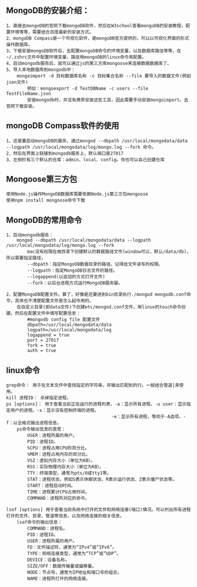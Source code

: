 
## MongoDB的安装介绍：
    1、直接去mongoDB的官网下载mongoDB软件，然后在W3school查看mongoDB的安装教程，配置环境等等，需要结合百度最新的安装方式。
    2、mongoDB Compass是一个可视化软件，是mongoDB官方提供的，可以以可视化界面的形式操作数据库。
    3、下载安装mongoDB软件后，去配置mongoDB命令的环境变量，以及数据库路径等等，在 ~/.zshrc文件中配置环境变量，路径用mongoDB的linux命令来配置。
    4、启动mongodb服务后，就可以通过js的第三方库mongoose来连接数据数据库了。
    5、导入本地数据库到mongodb中：
        mongoimport -d 目标数据库名称 -c 目标集合名称 --file 要导入的数据文件(例如json文件)
            例如：mongoexport -d TestDBName -c users --file TestFileName.json
            安装mongodb时，并没有携带安装这些工具，因此需要手动安装mongoimport。去官网下载安装。

## mongoDB Compass软件的使用
    1、还是要启动mongoDB的服务，通过mongod --dbpath /usr/local/mongodata/data --logpath /usr/local/mongodata/log/mongo.log --fork 命令。
    2、然后在界面上链接到mongodb服务上，默认端口是27017
    3、左侧栏有三个默认的仓库：admin、local、config。你也可以自己创建仓库

## Mongoose第三方包
    使用Node.js操作MongoDB数据库需要依赖Node.js第三方包mongoose
    使用npm install mongoose命令下载

## MongoDB的常用命令
    1、启动mongodb服务：
        mongod --dbpath /usr/local/mongodata/data --logpath /usr/local/mongodata/log/mongo.log --fork 
            mac没有权限在根目录下创建默认的数据路径文件(window可以，默认/data/db)，所以需要指定路径。
            --dbpath：指定MongoDB数据目录的路径。记得给文件读写的权限。
            --logpath：指定MongoDB日志文件的路径。
            --logappend(以追加的方式打开文件)
            --fork：以后台进程方式运行MongoDB服务器。

    2、配置MongoDB配置文件。算了，好像是还要进到bin目录执行./mongod mongodb.conf命令，具体也不清楚配置文件是怎么起作用的。
        在自定义目录(即data文件)下创建etc/mongod.conf文件，用linux的touch命令创建。然后在配置文件中填写配置信息：
            #mongodb config file 配置文件
            dbpath=/usr/local/mongodata/data
            logpath=/usr/local/mongodata/log
            logappend = true 
            port = 27017 
            fork = true 
            auth = true

    

## linux命令
    grep命令： 用于在文本文件中查找指定的字符串，并输出匹配到的行。一般结合管道|来使用。
    kill 进程ID： 杀掉指定进程。
    ps [options]： 用于查看当前正在运行的进程列表，-a：显示所有进程。-u user：显示指定用户的进程。-x：显示没有控制终端的进程。
                                            -e：显示所有进程，等同于-A选项。-f：以全格式输出进程信息。
        ps命令输出信息的意思：
            USER：进程所属的用户。
            PID：进程ID。
            %CPU：进程占用CPU的百分比。
            %MEM：进程占用内存的百分比。
            VSZ：虚拟内存大小（单位为KB）。
            RSS：实际物理内存大小（单位为KB）。
            TTY：终端类型，通常为pts/0或tty1等。
            STAT：进程状态，例如S表示休眠状态、R表示运行状态、Z表示僵尸状态等。
            START：进程启动时间。
            TIME：进程累计CPU占用时间。
            COMMAND：进程所对应的命令。

    lsof [options] 用于查看当前系统中打开的文件和网络连接(端口)情况。可以列出所有进程打开的文件、目录、管道等信息，以及网络连接的相关信息。
        lsof命令的输出信息：
            COMMAND：进程名。
            PID：进程ID。
            USER：进程所属的用户。
            FD：文件描述符，通常为“IPv4”或“IPv6”。
            TYPE：网络连接类型，通常为“TCP”或“UDP”。
            DEVICE：设备名称。
            SIZE/OFF：数据传输量或偏移量。
            NODE：节点号，通常为IP地址和端口号的组合。
            NAME：进程所打开的网络连接。


